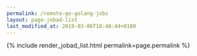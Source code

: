 ```yaml
---
permalink: /remote-go-golang-jobs
layout: page-jobad-list
last_modified_at: 2019-03-06T18:48:44+0100
---
```

{% include render_jobad_list.html permalink=page.permalink %}
